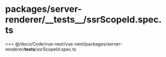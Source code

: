 # packages/server-renderer/\_\_tests\_\_/ssrScopeId.spec.ts

<<< @/docs/Code/vue-next/vue-next/packages/server-renderer/__tests__/ssrScopeId.spec.ts

